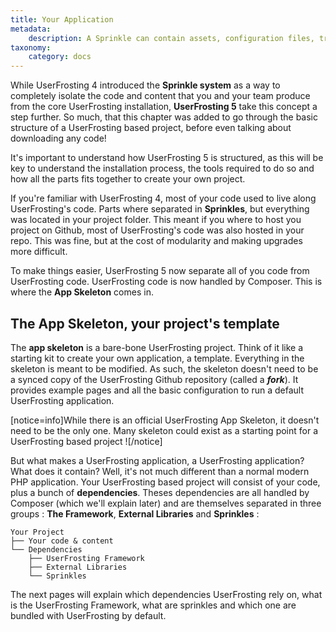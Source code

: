 ```yaml
---
title: Your Application
metadata:
    description: A Sprinkle can contain assets, configuration files, translations, routes, PHP classes, and Twig templates.
taxonomy:
    category: docs
---
```


While UserFrosting 4 introduced the **Sprinkle system** as a way to completely isolate the code and content that you and your team produce from the core UserFrosting installation, **UserFrosting 5** take this concept a step further. So much, that this chapter was added to go through the basic structure of a UserFrosting based project, before even talking about downloading any code!

It's important to understand how UserFrosting 5 is structured, as this will be key to understand the installation process, the tools required to do so and how all the parts fits together to create your own project.

If you're familiar with UserFrosting 4, most of your code used to live along UserFrosting's code. Parts where separated in **Sprinkles**, but everything was located in your project folder. This meant if you where to host you project on Github, most of UserFrosting's code was also hosted in your repo. This was fine, but at the cost of modularity and making upgrades more difficult.

To make things easier, UserFrosting 5 now separate all of you code from UserFrosting code. UserFrosting code is now handled by Composer. This is where the **App Skeleton** comes in.

## The App Skeleton, your project's template

The **app skeleton** is a bare-bone UserFrosting project. Think of it like a starting kit to create your own application, a template. Everything in the skeleton is meant to be modified. As such, the skeleton doesn't need to be a synced copy of the UserFrosting Github repository (called a ***fork***). It provides example pages and all the basic configuration to run a default UserFrosting application. 

[notice=info]While there is an official UserFrosting App Skeleton, it doesn't need to be the only one. Many skeleton could exist as a starting point for a UserFrosting based project ![/notice]

But what makes a UserFrosting application, a UserFrosting application? What does it contain? Well, it's not much different than a normal modern PHP application. Your UserFrosting based project will consist of your code, plus a bunch of **dependencies**. Theses dependencies are all handled by Composer (which we'll explain later) and are themselves separated in three groups : **The Framework**, **External Libraries** and **Sprinkles** :

```
Your Project
├── Your code & content
└── Dependencies
    ├── UserFrosting Framework
    ├── External Libraries
    └── Sprinkles
```

The next pages will explain which dependencies UserFrosting rely on, what is the UserFrosting Framework, what are sprinkles and which one are bundled with UserFrosting by default.

